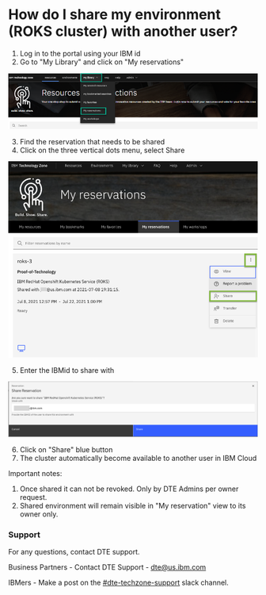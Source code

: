 # How do I share my environment (ROKS cluster) with another user?

1. Log in to the portal using your IBM id
2. Go to "My Library" and click on "My reservations"

![Myreservations](https://github.com/IBM/dte-support-public/blob/main/IBM-Technology-Zone/IBM-Technology-Zone-Runbooks/Images/My%20reservations.png)

3. Find the reservation that needs to be shared
4. Click on the three vertical dots menu, select Share

![Share](https://github.com/IBM/dte-support-public/blob/main/IBM-Technology-Zone/IBM-Technology-Zone-Runbooks/Images/Share.png)

5. Enter the IBMid to share with

![Sharereservation](https://github.com/IBM/dte-support-public/blob/main/IBM-Technology-Zone/IBM-Technology-Zone-Runbooks/Images/Sharereservation.png)

6. Click on "Share" blue button
7. The cluster automatically become available to another user in IBM Cloud


Important notes: 
1. Once shared it can not be revoked. Only by DTE Admins per owner request.
2. Shared environment will remain visible in "My reservation" view to its owner only.

### Support

For any questions, contact DTE support.

Business Partners - Contact DTE Support - dte@us.ibm.com

IBMers - Make a post on the [#dte-techzone-support](https://ibm-dte.slack.com/archives/C0124J683GW) slack channel.
